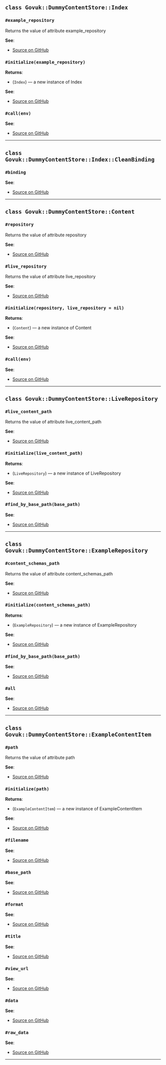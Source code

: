 
## `class Govuk::DummyContentStore::Index`

### `#example_repository`

Returns the value of attribute example_repository


**See**:
- [Source on GitHub](https://github.com/alphagov/govuk-dummy_content_store/blob/master/lib/govuk/dummy_content_store/index.rb#L8)

### `#initialize(example_repository)`


**Returns**:

- (`Index`) — a new instance of Index

**See**:
- [Source on GitHub](https://github.com/alphagov/govuk-dummy_content_store/blob/master/lib/govuk/dummy_content_store/index.rb#L10)

### `#call(env)`


**See**:
- [Source on GitHub](https://github.com/alphagov/govuk-dummy_content_store/blob/master/lib/govuk/dummy_content_store/index.rb#L14)

---

## `class Govuk::DummyContentStore::Index::CleanBinding`

### `#binding`


**See**:
- [Source on GitHub](https://github.com/alphagov/govuk-dummy_content_store/blob/master/lib/govuk/dummy_content_store/index.rb#L41)

---

## `class Govuk::DummyContentStore::Content`

### `#repository`

Returns the value of attribute repository


**See**:
- [Source on GitHub](https://github.com/alphagov/govuk-dummy_content_store/blob/master/lib/govuk/dummy_content_store/content.rb#L9)

### `#live_repository`

Returns the value of attribute live_repository


**See**:
- [Source on GitHub](https://github.com/alphagov/govuk-dummy_content_store/blob/master/lib/govuk/dummy_content_store/content.rb#L10)

### `#initialize(repository, live_repository = nil)`


**Returns**:

- (`Content`) — a new instance of Content

**See**:
- [Source on GitHub](https://github.com/alphagov/govuk-dummy_content_store/blob/master/lib/govuk/dummy_content_store/content.rb#L12)

### `#call(env)`


**See**:
- [Source on GitHub](https://github.com/alphagov/govuk-dummy_content_store/blob/master/lib/govuk/dummy_content_store/content.rb#L17)

---

## `class Govuk::DummyContentStore::LiveRepository`

### `#live_content_path`

Returns the value of attribute live_content_path


**See**:
- [Source on GitHub](https://github.com/alphagov/govuk-dummy_content_store/blob/master/lib/govuk/dummy_content_store/live_repository.rb#L4)

### `#initialize(live_content_path)`


**Returns**:

- (`LiveRepository`) — a new instance of LiveRepository

**See**:
- [Source on GitHub](https://github.com/alphagov/govuk-dummy_content_store/blob/master/lib/govuk/dummy_content_store/live_repository.rb#L6)

### `#find_by_base_path(base_path)`


**See**:
- [Source on GitHub](https://github.com/alphagov/govuk-dummy_content_store/blob/master/lib/govuk/dummy_content_store/live_repository.rb#L10)

---

## `class Govuk::DummyContentStore::ExampleRepository`

### `#content_schemas_path`

Returns the value of attribute content_schemas_path


**See**:
- [Source on GitHub](https://github.com/alphagov/govuk-dummy_content_store/blob/master/lib/govuk/dummy_content_store/example_repository.rb#L7)

### `#initialize(content_schemas_path)`


**Returns**:

- (`ExampleRepository`) — a new instance of ExampleRepository

**See**:
- [Source on GitHub](https://github.com/alphagov/govuk-dummy_content_store/blob/master/lib/govuk/dummy_content_store/example_repository.rb#L9)

### `#find_by_base_path(base_path)`


**See**:
- [Source on GitHub](https://github.com/alphagov/govuk-dummy_content_store/blob/master/lib/govuk/dummy_content_store/example_repository.rb#L13)

### `#all`


**See**:
- [Source on GitHub](https://github.com/alphagov/govuk-dummy_content_store/blob/master/lib/govuk/dummy_content_store/example_repository.rb#L17)

---

## `class Govuk::DummyContentStore::ExampleContentItem`

### `#path`

Returns the value of attribute path


**See**:
- [Source on GitHub](https://github.com/alphagov/govuk-dummy_content_store/blob/master/lib/govuk/dummy_content_store/example_content_item.rb#L6)

### `#initialize(path)`


**Returns**:

- (`ExampleContentItem`) — a new instance of ExampleContentItem

**See**:
- [Source on GitHub](https://github.com/alphagov/govuk-dummy_content_store/blob/master/lib/govuk/dummy_content_store/example_content_item.rb#L8)

### `#filename`


**See**:
- [Source on GitHub](https://github.com/alphagov/govuk-dummy_content_store/blob/master/lib/govuk/dummy_content_store/example_content_item.rb#L12)

### `#base_path`


**See**:
- [Source on GitHub](https://github.com/alphagov/govuk-dummy_content_store/blob/master/lib/govuk/dummy_content_store/example_content_item.rb#L16)

### `#format`


**See**:
- [Source on GitHub](https://github.com/alphagov/govuk-dummy_content_store/blob/master/lib/govuk/dummy_content_store/example_content_item.rb#L20)

### `#title`


**See**:
- [Source on GitHub](https://github.com/alphagov/govuk-dummy_content_store/blob/master/lib/govuk/dummy_content_store/example_content_item.rb#L24)

### `#view_url`


**See**:
- [Source on GitHub](https://github.com/alphagov/govuk-dummy_content_store/blob/master/lib/govuk/dummy_content_store/example_content_item.rb#L28)

### `#data`


**See**:
- [Source on GitHub](https://github.com/alphagov/govuk-dummy_content_store/blob/master/lib/govuk/dummy_content_store/example_content_item.rb#L32)

### `#raw_data`


**See**:
- [Source on GitHub](https://github.com/alphagov/govuk-dummy_content_store/blob/master/lib/govuk/dummy_content_store/example_content_item.rb#L36)

---

